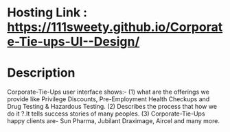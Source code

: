 # Hosting Link : https://111sweety.github.io/Corporate-Tie-ups-UI--Design/


# Description 

Corporate-Tie-Ups user interface shows:-
(1)  what are the offerings we provide like Privilege Discounts, Pre-Employment Health Checkups
     and Drug Testing & Hazardous Testing.
(2)  Describes the process that how we do it ?.It tells success stories of many peoples. 
(3)  Corporate-Tie-Ups happy clients are- Sun Pharma, Jubilant Draximage, Aircel and many more.
